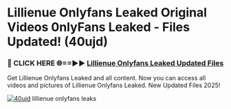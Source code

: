 # Lillienue Onlyfans Leaked Original Videos 0nlyFans Leaked - Files Updated! (40ujd)

<h3>🔴 CLICK HERE 🌐==►► <a href="https://tinyurl.com/3hn5wdd3" rel="nofollow">Lillienue Onlyfans Leaked Updated Files</a></h3>

Get Lillienue Onlyfans Leaked and all content. Now you can access all videos and pictures of Lillienue Onlyfans Leaked. New Updated Files 2025!

[![40ujd](https://i.imgur.com/4HnBqBT.gif)](https://tinyurl.com/3hn5wdd3)
lillienue onlyfans leaks